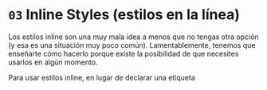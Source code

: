 # `03` Inline Styles (estilos en la línea)

Los estilos inline son una muy mala idea a menos que no tengas otra opción (y esa es una situación muy poco común). Lamentablemente, tenemos que enseñarte cómo hacerlo porque existe la posibilidad de que necesites usarlos en algún momento.

Para usar estilos inline, en lugar de declarar una etiqueta <style> en el header del documento, debes establecer el atributo "style" de cualquier elemento con el código CSS que necesitas aplicar a ese elemento específico.

Por ejemplo:

```html
<a href="google.com" style="color: red; font-size: 14px;">Go to google</a>
```

Estableceremos el color de este enlace específico a rojo (red) y el tamaño de fuente en 14px.

Nota: Puedes agregar tantas reglas CSS como desees, dentro de la misma línea, separadas por punto y coma.

## 📝 Instrucciones:


1. Establece un estilo inline para cambiar el color de fondo de la tabla a verde (green). Para este ejercicio, NO uses el styles.css :(


### Pista:

- Como usar el background-size: http://lmgtfy.com/?q=css+inline+style
